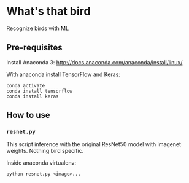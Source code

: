 # What's that bird

Recognize birds with ML

## Pre-requisites

Install Anaconda 3: http://docs.anaconda.com/anaconda/install/linux/

With anaconda install TensorFlow and Keras:
```
conda activate
conda install tensorflow
conda install keras
```

## How to use

### `resnet.py`

This script inference with the original ResNet50 model with imagenet weights. Nothing bird specific.

Inside anaconda virtualenv:
```
python resnet.py <image>...
```
